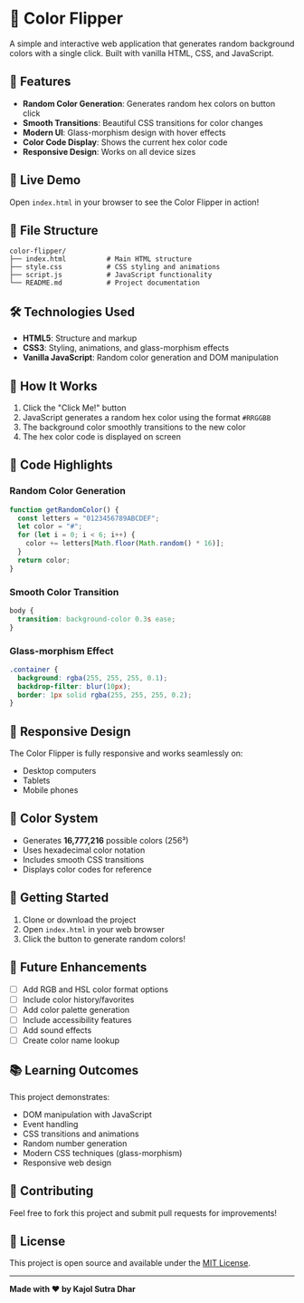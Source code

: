 # 🎨 Color Flipper

A simple and interactive web application that generates random background colors with a single click. Built with vanilla HTML, CSS, and JavaScript.

## 🌟 Features

- **Random Color Generation**: Generates random hex colors on button click
- **Smooth Transitions**: Beautiful CSS transitions for color changes
- **Modern UI**: Glass-morphism design with hover effects
- **Color Code Display**: Shows the current hex color code
- **Responsive Design**: Works on all device sizes

## 🚀 Live Demo

Open `index.html` in your browser to see the Color Flipper in action!

## 📁 File Structure

```
color-flipper/
├── index.html          # Main HTML structure
├── style.css           # CSS styling and animations
├── script.js           # JavaScript functionality
└── README.md           # Project documentation
```

## 🛠️ Technologies Used

- **HTML5**: Structure and markup
- **CSS3**: Styling, animations, and glass-morphism effects
- **Vanilla JavaScript**: Random color generation and DOM manipulation

## 🎯 How It Works

1. Click the "Click Me!" button
2. JavaScript generates a random hex color using the format `#RRGGBB`
3. The background color smoothly transitions to the new color
4. The hex color code is displayed on screen

## 🔧 Code Highlights

### Random Color Generation

```javascript
function getRandomColor() {
  const letters = "0123456789ABCDEF";
  let color = "#";
  for (let i = 0; i < 6; i++) {
    color += letters[Math.floor(Math.random() * 16)];
  }
  return color;
}
```

### Smooth Color Transition

```css
body {
  transition: background-color 0.3s ease;
}
```

### Glass-morphism Effect

```css
.container {
  background: rgba(255, 255, 255, 0.1);
  backdrop-filter: blur(10px);
  border: 1px solid rgba(255, 255, 255, 0.2);
}
```

## 📱 Responsive Design

The Color Flipper is fully responsive and works seamlessly on:

- Desktop computers
- Tablets
- Mobile phones

## 🎨 Color System

- Generates **16,777,216** possible colors (256³)
- Uses hexadecimal color notation
- Includes smooth CSS transitions
- Displays color codes for reference

## 🚀 Getting Started

1. Clone or download the project
2. Open `index.html` in your web browser
3. Click the button to generate random colors!

## 🔮 Future Enhancements

- [ ] Add RGB and HSL color format options
- [ ] Include color history/favorites
- [ ] Add color palette generation
- [ ] Include accessibility features
- [ ] Add sound effects
- [ ] Create color name lookup

## 📚 Learning Outcomes

This project demonstrates:

- DOM manipulation with JavaScript
- Event handling
- CSS transitions and animations
- Random number generation
- Modern CSS techniques (glass-morphism)
- Responsive web design

## 🤝 Contributing

Feel free to fork this project and submit pull requests for improvements!

## 📄 License

This project is open source and available under the [MIT License](LICENSE).

---

**Made with ❤️ by Kajol Sutra Dhar**
